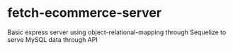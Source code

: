 # fetch-ecommerce-server
Basic express server using object-relational-mapping through Sequelize to serve MySQL data through API

